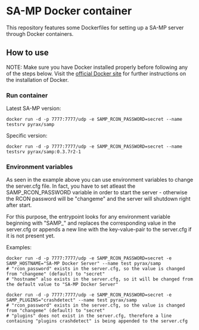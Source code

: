 SA-MP Docker container
======================

This repository features some Dockerfiles for setting up a SA-MP server through Docker containers.

## How to use ##

NOTE: Make sure you have Docker installed properly before following any of the steps below. Visit the [official Docker site](https://www.docker.com/) for further instructions on the installation of Docker.

### Run container

Latest SA-MP version: 
```
docker run -d -p 7777:7777/udp -e SAMP_RCON_PASSWORD=secret --name testsrv pyrax/samp
```

Specific version:
```
docker run -d -p 7777:7777/udp -e SAMP_RCON_PASSWORD=secret --name testsrv pyrax/samp:0.3.7r2-1
```

### Environment variables

As seen in the example above you can use environment variables to change the server.cfg file. In fact, you have to set atleast the SAMP_RCON_PASSWORD variable in order to start the server - otherwise the RCON password will be "changeme" and the server will shutdown right after start.

For this purpose, the entrypoint looks for any environment variable beginning with "SAMP_" and replaces the corresponding value in the server.cfg or appends a new line with the key-value-pair to the server.cfg if it is not present yet.

Examples:
```
docker run -d -p 7777:7777/udp -e SAMP_RCON_PASSWORD=secret -e SAMP_HOSTNAME="SA-MP Docker Server" --name test pyrax/samp
# "rcon_password" exists in the server.cfg, so the value is changed from "changeme" (default) to "secret"
# "hostname" also exists in the server.cfg, so it will be changed from the default value to "SA-MP Docker Server"
```
```
docker run -d -p 7777:7777/udp -e SAMP_RCON_PASSWORD=secret -e SAMP_PLUGINS="crashdetect" --name test pyrax/samp
# "rcon_password" exists in the server.cfg, so the value is changed from "changeme" (default) to "secret"
# "plugins" does not exist in the server.cfg, therefore a line containing "plugins crashdetect" is being appended to the server.cfg
```